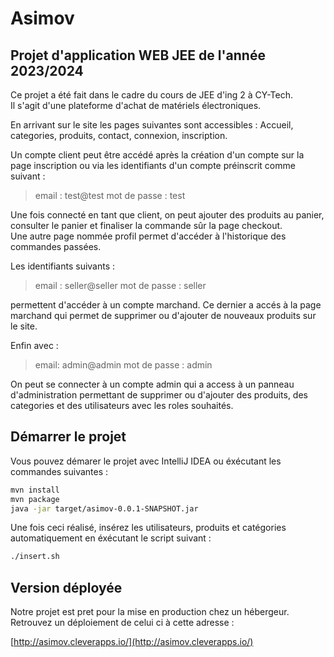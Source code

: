 # Asimov

## Projet d'application WEB JEE de l'année 2023/2024

Ce projet a été fait dans le cadre du cours de JEE d'ing 2 à CY-Tech.  
Il s'agit d'une plateforme d'achat de matériels électroniques.  

En arrivant sur le site les pages suivantes sont accessibles : Accueil, categories, produits, contact, connexion, inscription.   

Un compte client peut être accédé après la création d'un compte sur la page inscription ou via les identifiants d'un compte préinscrit comme suivant :   
> email : test@test 
> mot de passe : test

Une fois connecté en tant que client, on peut ajouter des produits au panier, consulter le panier et finaliser la commande sûr la page checkout.  
Une autre page nommée profil permet d'accéder à l'historique des commandes passées.

Les identifiants suivants : 
> email : seller@seller 
> mot de passe : seller

permettent d'accéder à un compte marchand. 
Ce dernier a accés à la page marchand qui permet de supprimer ou d'ajouter de nouveaux produits sur le site.

Enfin avec : 
> email: admin@admin 
> mot de passe : admin

On peut se connecter à un compte admin qui a access à un panneau d'administration permettant de supprimer ou d'ajouter des produits, 
des categories et des utilisateurs avec les roles souhaités.

## Démarrer le projet

Vous pouvez démarer le projet avec IntelliJ IDEA ou éxécutant les commandes suivantes :

```sh
mvn install
mvn package
java -jar target/asimov-0.0.1-SNAPSHOT.jar
```

Une fois ceci réalisé, insérez les utilisateurs, produits et catégories automatiquement en éxécutant le script suivant :

```sh
./insert.sh
```

## Version déployée 

Notre projet est pret pour la mise en production chez un hébergeur.  
Retrouvez un déploiement de celui ci à cette adresse :

[http://asimov.cleverapps.io/](http://asimov.cleverapps.io/)

